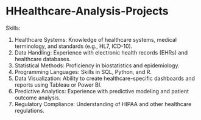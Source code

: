 # HHealthcare-Analysis-Projects

Skills: 

1. Healthcare Systems: Knowledge of healthcare systems, medical terminology, and standards (e.g., HL7, ICD-10).
2. Data Handling: Experience with electronic health records (EHRs) and healthcare databases.
3. Statistical Methods: Proficiency in biostatistics and epidemiology.
4. Programming Languages: Skills in SQL, Python, and R.
5. Data Visualization: Ability to create healthcare-specific dashboards and reports using Tableau or Power BI.
6. Predictive Analytics: Experience with predictive modeling and patient outcome analysis.
7. Regulatory Compliance: Understanding of HIPAA and other healthcare regulations.
